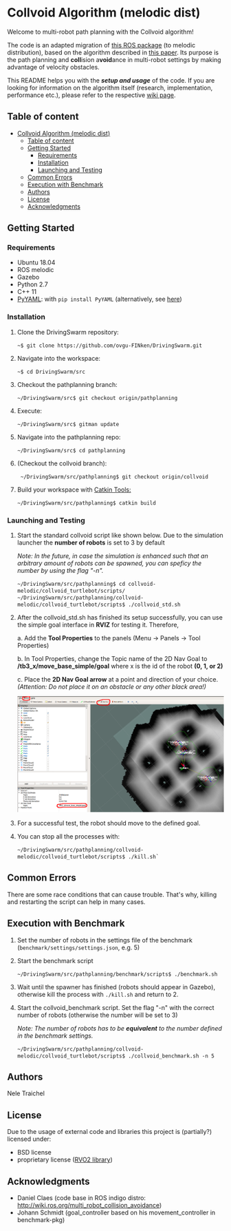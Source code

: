 # Collvoid Algorithm (melodic dist)
Welcome to multi-robot path planning with the Collvoid algorithm! 

The code is an adapted migration of [this ROS package](http://wiki.ros.org/multi_robot_collision_avoidance) (to melodic distribution), based on the algorithm described in [this paper](http://citeseerx.ist.psu.edu/viewdoc/download;jsessionid=4E0E826AEF1141BCD1F23906F0116645?doi=10.1.1.386.6439&rep=rep1&type=pdf). Its purpose is the path planning and **coll**ision a**void**ance in multi-robot settings by making advantage of velocity obstacles.

This README helps you with the ***setup and usage*** of the code. If you are looking for information on the algorithm itself (research, implementation, performance etc.), please refer to the respective [wiki page](https://github.com/ovgu-FINken/multi_robot_path_planning/wiki/Implemented-Algorithms:-Collvoid-Algorithm-melodic-dist).


<!-- TOC START min:1 max:5 link:true asterisk:false update:true -->
## Table of content
- [Collvoid Algorithm (melodic dist)](#collvoid-algorithm-melodic-dist)
  - [Table of content](#table-of-content)
  - [Getting Started](#getting-started)
    - [Requirements](#requirements)
    - [Installation](#installation)
    - [Launching and Testing](#launching-and-testing)
  - [Common Errors](#common-errors)
  - [Execution with Benchmark](#execution-with-benchmark)
  - [Authors](#authors)
  - [License](#license)
  - [Acknowledgments](#acknowledgments)

<!-- TOC END -->
## Getting Started
### Requirements
- Ubuntu 18.04
- ROS melodic
- Gazebo
- Python 2.7
- C++ 11
- [PyYAML](https://pypi.org/project/PyYAML/): with `pip install PyYAML` (alternatively, see [here](https://pyyaml.org/wiki/PyYAML))

### Installation
  1. Clone the DrivingSwarm repository: 
      ```
      ~$ git clone https://github.com/ovgu-FINken/DrivingSwarm.git
      ```

  2. Navigate into the workspace: 
      ```
      ~$ cd DrivingSwarm/src
      ```

  3. Checkout the pathplanning branch:
      ```
      ~/DrivingSwarm/src$ git checkout origin/pathplanning 
      ```

  4. Execute:
      ```
      ~/DrivingSwarm/src$ gitman update
      ```

  5. Navigate into the pathplanning repo: 
      ```
      ~/DrivingSwarm/src$ cd pathplanning
      ```

  6. (Checkout the collvoid branch): 
      ```
       ~/DrivingSwarm/src/pathplanning$ git checkout origin/collvoid
      ```

  7. Build your workspace with [Catkin Tools: ](https://catkin-tools.readthedocs.io/en/latest/verbs/catkin_build.html)
      ```
      ~/DrivingSwarm/src/pathplanning$ catkin build
      ```

### Launching and Testing
1. Start the standard collvoid script like shown below. Due to the simulation launcher the **number of robots** is set to 3 by default 

    *Note: In the future, in case the simulation is enhanced such that an arbitrary amount of robots can be spawned, 
      you can speficy the number by using the flag "-n".*

    ```
    ~/DrivingSwarm/src/pathplanning$ cd collvoid-melodic/collvoid_turtlebot/scripts/
    ~/DrivingSwarm/src/pathplanning/collvoid-melodic/collvoid_turtlebot/scripts$ ./collvoid_std.sh
    ```

2. After the collvoid_std.sh has finished its setup successfully, you can use the simple goal interface in **RVIZ** for testing it.
   Therefore,

   a. Add the **Tool Properties** to the panels (Menu -> Panels -> Tool Properties)

   b. In Tool Properties, change the Topic name of the 2D Nav Goal to **/tb3_x/move_base_simple/goal**
   where x is the id of the robot **(0, 1, or 2)**

   c. Place the **2D Nav Goal arrow** at a point and direction of your choice.
   *(Attention: Do not place it on an obstacle or any other black area!)*

    ![Image](/collvoid-melodic/res/ScreenshotRVIZ_edited.png)

3.  For a successful test, the robot should move to the defined goal.

4.  You can stop all the processes with:
    ```
    ~/DrivingSwarm/src/pathplanning/collvoid-melodic/collvoid_turtlebot/scripts$ ./kill.sh`
    ```

## Common Errors
There are some race conditions that can cause trouble. 
That's why, killing and restarting the script can help in many cases.

## Execution with Benchmark
1. Set the number of robots in the settings file of the benchmark (`benchmark/settings/settings.json`, e.g. 5)

2. Start the benchmark script
    ```
    ~/DrivingSwarm/src/pathplanning/benchmark/scripts$ ./benchmark.sh
    ```

3. Wait until the spawner has finished (robots should appear in Gazebo), otherwise kill the process with `./kill.sh` and return to 2.

4. Start the collvoid_benchmark script. Set the flag "-n" with the correct number of robots (otherwise the number will be set to 3)

    *Note: The number of robots has to be **equivalent** to the number defined in the benchmark settings.* 
    ```
    ~/DrivingSwarm/src/pathplanning/collvoid-melodic/collvoid_turtlebot/scripts$ ./collvoid_benchmark.sh -n 5
    ```


## Authors
Nele Traichel


## License
Due to the usage of external code and libraries this project is (partially?) licensed under:
- BSD license 
- proprietary license ([RVO2 library](http://gamma.cs.unc.edu/RVO2/documentation/2.0/))

## Acknowledgments
- Daniel Claes (code base in ROS indigo distro: http://wiki.ros.org/multi_robot_collision_avoidance)
- Johann Schmidt (goal_controller based on his movement_controller in benchmark-pkg)

